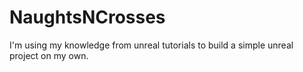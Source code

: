 # NaughtsNCrosses
I'm using my knowledge from unreal tutorials to build a simple unreal project on my own.
